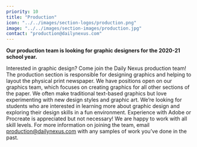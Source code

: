 ```yaml
---
priority: 10
title: "Production"
icon: "../../images/section-logos/production.png"
image: "../../images/section-images/production.jpg"
contact: "production@dailynexus.com"
---
```

**Our production team is looking for graphic designers for the 2020-21 school year.**
 
Interested in graphic design? Come join the Daily Nexus production team! The production section is responsible for designing graphics and helping to layout the physical print newspaper. We have positions open on our graphics team, which focuses on creating graphics for all other sections of the paper. We often make traditional text-based graphics but love experimenting with new design styles and graphic art. We’re looking for students who are interested in learning more about graphic design and exploring their design skills in a fun environment. Experience with Adobe or Procreate is appreciated but not necessary! We are happy to work with all skill levels. For more information on joining the team, email [production@dailynexus.com](mailto:production@dailynexus.com) with any samples of work you’ve done in the past.